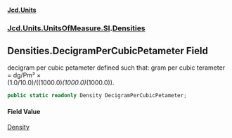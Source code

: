 #### [Jcd.Units](index.md 'index')
### [Jcd.Units.UnitsOfMeasure.SI](Jcd.Units.UnitsOfMeasure.SI.md 'Jcd.Units.UnitsOfMeasure.SI').[Densities](Densities.md 'Jcd.Units.UnitsOfMeasure.SI.Densities')

## Densities.DecigramPerCubicPetameter Field

decigram per cubic petameter defined such that: gram per cubic terameter = dg/Pm³ ×  
(1.0/10.0)/((1000.0)*(1000.0)*(1000.0)).

```csharp
public static readonly Density DecigramPerCubicPetameter;
```

#### Field Value
[Density](Density.md 'Jcd.Units.UnitTypes.Density')